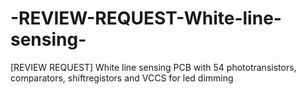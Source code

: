 # -REVIEW-REQUEST-White-line-sensing-
[REVIEW REQUEST] White line sensing PCB with 54 phototransistors, comparators, shiftregistors and VCCS for led dimming
